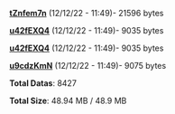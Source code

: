 [**tZnfem7n**](/data/tZnfem7n.txt) (12/12/22 - 11:49)- 21596 bytes

[**u42fEXQ4**](/data/u42fEXQ4.txt) (12/12/22 - 11:49)- 9035 bytes

[**u42fEXQ4**](/data/u42fEXQ4.txt) (12/12/22 - 11:49)- 9035 bytes

[**u9cdzKmN**](/data/u9cdzKmN.txt) (12/12/22 - 11:49)- 9075 bytes

**Total Datas**: 8427

**Total Size**: 48.94 MB / 48.9 MB